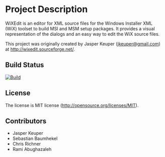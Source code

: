 Project Description
===================
WiXEdit is an editor for XML source files for the Windows Installer XML (WiX) toolset to build MSI and MSM setup packages.
It provides a visual representation of the dialogs and an easy way to edit the WiX source files.

This project was originally created by Jasper Keuper (jkeuper@gmail.com) at http://wixedit.sourceforge.net/.

Build Status
------------

[![Build](https://github.com/WixEdit/WixEdit/actions/workflows/build.yml/badge.svg)](https://github.com/WixEdit/WixEdit/actions/workflows/build.yml)

License
-------
The license is MIT license (http://opensource.org/licenses/MIT).

Contributors
------------
* Jasper Keuper
* Sebastian Baumhekel
* Chris Richner
* Rami Abughazaleh
